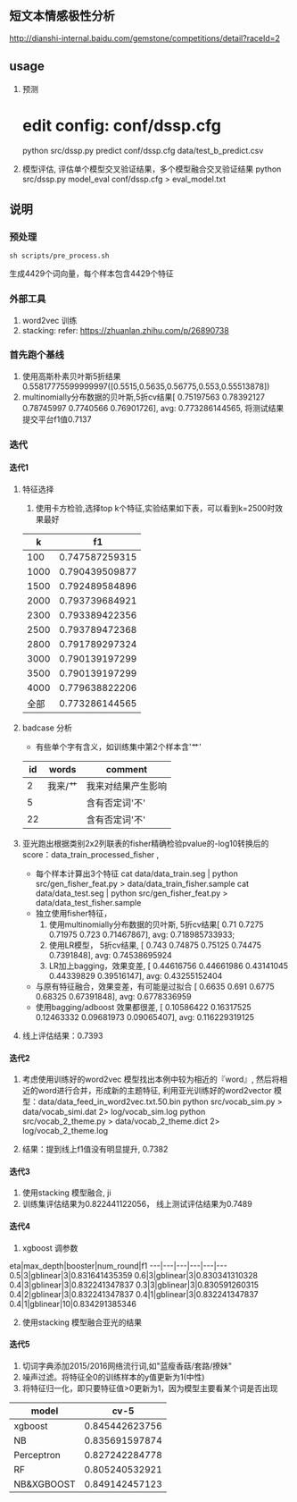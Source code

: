 ## 短文本情感极性分析
http://dianshi-internal.baidu.com/gemstone/competitions/detail?raceId=2

## usage
1. 预测
    # edit config: conf/dssp.cfg
    python src/dssp.py predict conf/dssp.cfg data/test_b_predict.csv

2. 模型评估, 评估单个模型交叉验证结果，多个模型融合交叉验证结果
    python src/dssp.py model_eval conf/dssp.cfg > eval_model.txt

## 说明

### 预处理

    sh scripts/pre_process.sh

生成4429个词向量，每个样本包含4429个特征

### 外部工具
1. word2vec 训练
2. stacking: refer: https://zhuanlan.zhihu.com/p/26890738

### 首先跑个基线
1. 使用高斯朴素贝叶斯5折结果0.55817775599999997([0.5515,0.5635,0.56775,0.553,0.55513878])
2. multinomially分布数据的贝叶斯,5折cv结果[ 0.75197563  0.78392127  0.78745997  0.7740566   0.76901726], avg: 0.773286144565, 将测试结果提交平台f1值0.7137

### 迭代

#### 迭代1
1. 特征选择
    1. 使用卡方检验,选择top k个特征,实验结果如下表，可以看到k=2500时效果最好

    k|f1
    ---|---
    100|0.747587259315
    1000|0.790439509877
    1500|0.792489584896
    2000|0.793739684921
    2300|0.793389422356
    2500|0.793789472368
    2800|0.791789297324
    3000|0.790139197299
    3500|0.790139197299
    4000|0.779638822206
    全部|0.773286144565

2. badcase 分析
    * 有些单个字有含义，如训练集中第2个样本含'艹'
    
    id|words|comment
    ---|---|---
    2|我来/艹|我来对结果产生影响
    5||含有否定词'不'
    22||含有否定词'不'


3. 亚光跑出根据类别2x2列联表的fisher精确检验pvalue的-log10转换后的score：data_train_processed_fisher , 
    * 每个样本计算出3个特征
    cat data/data_train.seg | python src/gen_fisher_feat.py > data/data_train_fisher.sample
    cat data/data_test.seg | python src/gen_fisher_feat.py > data/data_test_fisher.sample
    * 独立使用fisher特征，
        1. 使用multinomially分布数据的贝叶斯, 5折cv结果[ 0.71        0.7275      0.71975     0.723       0.71467867], avg: 0.718985733933;
        2. 使用LR模型， 5折cv结果, [ 0.743      0.74875    0.75125    0.74475    0.7391848], avg: 0.74538695924
        3. LR加上bagging，效果变差, [ 0.44616756  0.44661986  0.43141045  0.44339829  0.39516147], avg: 0.43255152404
    * 与原有特征融合，效果变差，有可能是过拟合 [ 0.6635      0.691       0.6775      0.68325     0.67391848], avg: 0.6778336959
    * 使用bagging/adboost 效果都很差, [ 0.10586422  0.16317525  0.12463332  0.09681973  0.09065407], avg: 0.116229319125
4. 线上评估结果：0.7393

#### 迭代2
1. 考虑使用训练好的word2vec 模型找出本例中较为相近的『word』, 然后将相近的word进行合并，形成新的主题特征, 利用亚光训练好的word2vector 模型：data/data_feed_in_word2vec.txt.50.bin
   python src/vocab_sim.py > data/vocab_simi.dat 2> log/vocab_sim.log 
   python src/vocab_2_theme.py > data/vocab_2_theme.dict 2> log/vocab_2_theme.log

2. 结果：提到线上f1值没有明显提升, 0.7382


#### 迭代3
1. 使用stacking 模型融合, ji
2. 训练集评估结果为0.822441122056， 线上测试评估结果为0.7489

#### 迭代4
1. xgboost
调参数

eta|max_depth|booster|num_round|f1
---|---|---|---|---|---
0.5|3|gblinear|3|0.831641435359
0.6|3|gblinear|3|0.830341310328
0.4|3|gblinear|3|0.832241347837
0.3|3|gblinear|3|0.830591260315
0.4|2|gblinear|3|0.832241347837
0.4|1|gblinear|3|0.832241347837
0.4|1|gblinear|10|0.834291385346

2. 使用stacking 模型融合亚光的结果

#### 迭代5
1. 切词字典添加2015/2016网络流行词,如"蓝瘦香菇/套路/撩妹"
2. 噪声过滤。将特征全0的训练样本的y值更新为1(中性)
3. 将特征归一化，即只要特征值>0更新为1，因为模型主要看某个词是否出现

model|cv-5
---|---
xgboost|0.845442623756
NB|0.835691597874
Perceptron|0.827242284778
RF|0.805240532921
NB&XGBOOST|0.849142457123
